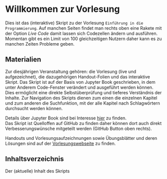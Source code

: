 # Willkommen zur Vorlesung
Dies ist das (interaktive) Skript zu der Vorlesung `Einführung in die Programmierung`.
Auf manchen Seiten findet man rechts oben eine Rakete mit der Option *Live Code*
damit lassen sich Codezellen ändern und ausführen.
Momentan gibt es ein Limit von 100 gleichzeitigen Nutzern daher kann es zu
manchen Zeiten Probleme geben. 

## Materialien
Zur diesjährigen Veranstaltung gehören: die Vorlesung (live und aufgezeichnet), die dazugehörigen Handout-Folien und das interaktive Skript.
Das Skript ist auf der Basis von Jupyter Book geschrieben, in dem unter Anderem Code-Fenster verändert und ausgeführt werden können. Dies ermöglicht eine direkte Selbstüberprüfung und tieferes Verständnis der Inhalte. Zur Navigation des Skripts dienen zum einen die einzelnen Kapitel und zum anderen die Suchfunktion, mit der alle  Kapitel nach Schlagwörtern durchsucht werden können. 

Details über Jupyter Book sind bei Interesse [hier](https://jupyterbook.org/en/stable/start/overview.html) zu finden.  
Das Skript ist Quelloffen auf GitHub zu finden daher können dort auch direkt Verbesserungswünsche mitgeteilt werden (GitHub Button oben rechts).

Handouts und Vorlesungsaufzeichnungen sowie Übungsblätter und deren Lösungen sind auf der [Vorlesungswebseite](http://proglang.informatik.uni-freiburg.de/teaching/info1/2022/) zu finden.


## Inhaltsverzeichnis

Der (aktuelle) Inhalt des Skripts

```{tableofcontents}
```
